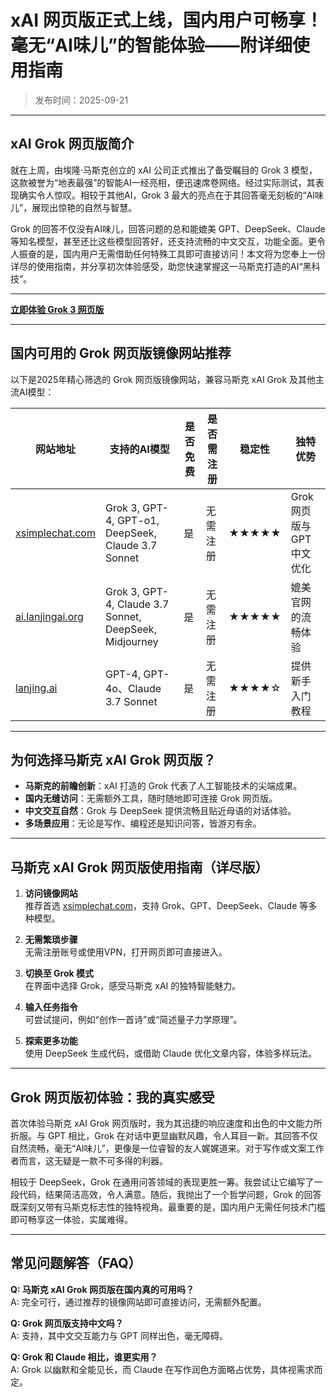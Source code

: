 # xAI 网页版正式上线，国内用户可畅享！毫无“AI味儿”的智能体验——附详细使用指南

> 发布时间：2025-09-21

---

## xAI Grok 网页版简介

就在上周，由埃隆·马斯克创立的 xAI 公司正式推出了备受瞩目的 Grok 3 模型，这款被誉为“地表最强”的智能AI一经亮相，便迅速席卷网络。经过实际测试，其表现确实令人惊叹。相较于其他AI，Grok 3 最大的亮点在于其回答毫无刻板的“AI味儿”，展现出惊艳的自然与智慧。

Grok 的回答不仅没有AI味儿，回答问题的总和能媲美 GPT、DeepSeek、Claude 等知名模型，甚至还比这些模型回答好，还支持流畅的中文交互，功能全面。更令人振奋的是，国内用户无需借助任何特殊工具即可直接访问！本文将为您奉上一份详尽的使用指南，并分享初次体验感受，助您快速掌握这一马斯克打造的AI“黑科技”。

---
**[立即体验 Grok 3 网页版](https://xsimplechat.com)**  

---

## 国内可用的 Grok 网页版镜像网站推荐

以下是2025年精心筛选的 Grok 网页版镜像网站，兼容马斯克 xAI Grok 及其他主流AI模型：

| 网站地址                  | 支持的AI模型          | 是否免费 | 是否需注册 | 稳定性 | 独特优势            |
|---------------------------|-----------------------|----------|------------|--------|---------------------|
| [xsimplechat.com](https://xsimplechat.com) | Grok 3, GPT-4, GPT-o1, DeepSeek, Claude 3.7 Sonnet | 是       | 无需注册   | ★★★★★  | Grok网页版与GPT中文优化 |
| [ai.lanjingai.org](https://ai.lanjingai.org)       | Grok 3, GPT-4, Claude 3.7 Sonnet, DeepSeek, Midjourney   | 是       | 无需注册   | ★★★★★  | 媲美官网的流畅体验     |
| [lanjing.ai](https://lanjing.ai)             | GPT-4, GPT-4o、Claude 3.7 Sonnet               | 是       | 无需注册   | ★★★★☆  | 提供新手入门教程       |

---

## 为何选择马斯克 xAI Grok 网页版？

- **马斯克的前瞻创新**：xAI 打造的 Grok 代表了人工智能技术的尖端成果。  
- **国内无缝访问**：无需额外工具，随时随地即可连接 Grok 网页版。  
- **中文交互自然**：Grok 与 DeepSeek 提供流畅且贴近母语的对话体验。  
- **多场景应用**：无论是写作、编程还是知识问答，皆游刃有余。  

---

## 马斯克 xAI Grok 网页版使用指南（详尽版）

1. **访问镜像网站**  
   推荐首选 [xsimplechat.com](https://xsimplechat.com)，支持 Grok、GPT、DeepSeek、Claude 等多种模型。  

2. **无需繁琐步骤**  
   无需注册账号或使用VPN，打开网页即可直接进入。  

3. **切换至 Grok 模式**  
   在界面中选择 Grok，感受马斯克 xAI 的独特智能魅力。  

4. **输入任务指令**  
   可尝试提问，例如“创作一首诗”或“简述量子力学原理”。  

5. **探索更多功能**  
   使用 DeepSeek 生成代码，或借助 Claude 优化文章内容，体验多样玩法。  

---

## Grok 网页版初体验：我的真实感受

首次体验马斯克 xAI Grok 网页版时，我为其迅捷的响应速度和出色的中文能力所折服。与 GPT 相比，Grok 在对话中更显幽默风趣，令人耳目一新。其回答不仅自然流畅，毫无“AI味儿”，更像是一位睿智的友人娓娓道来。对于写作或文案工作者而言，这无疑是一款不可多得的利器。

相较于 DeepSeek，Grok 在通用问答领域的表现更胜一筹。我尝试让它编写了一段代码，结果简洁高效，令人满意。随后，我抛出了一个哲学问题，Grok 的回答既深刻又带有马斯克标志性的独特视角。最重要的是，国内用户无需任何技术门槛即可畅享这一体验，实属难得。

---

## 常见问题解答（FAQ）

**Q: 马斯克 xAI Grok 网页版在国内真的可用吗？**  
A: 完全可行，通过推荐的镜像网站即可直接访问，无需额外配置。  

**Q: Grok 网页版支持中文吗？**  
A: 支持，其中文交互能力与 GPT 同样出色，毫无障碍。  

**Q: Grok 和 Claude 相比，谁更实用？**  
A: Grok 以幽默和全能见长，而 Claude 在写作润色方面略占优势，具体视需求而定。  
